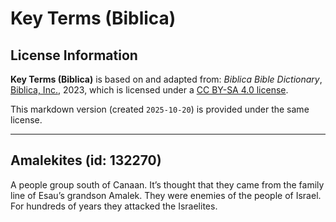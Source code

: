 # Key Terms (Biblica)

## License Information

**Key Terms (Biblica)** is based on and adapted from: _Biblica Bible Dictionary_, [Biblica, Inc.](https://www.biblica.com/), 2023, which is licensed under a [CC BY-SA 4.0 license](https://creativecommons.org/licenses/by-sa/4.0/legalcode.en).

This markdown version (created `2025-10-20`) is provided under the same license.



--------------------------------

## Amalekites (id: 132270)

A people group south of Canaan. It’s thought that they came from the family line of Esau’s grandson Amalek. They were enemies of the people of Israel. For hundreds of years they attacked the Israelites.


